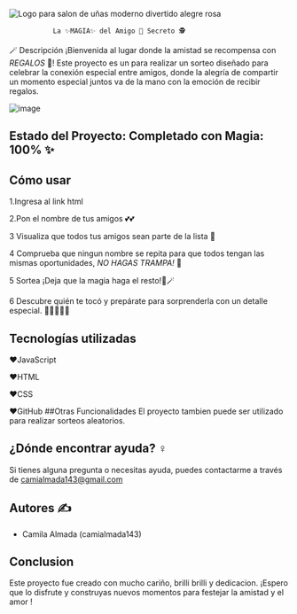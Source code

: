    ![Logo para salon de uñas moderno divertido alegre rosa](https://github.com/user-attachments/assets/9e816064-0dce-4ec4-bf95-b79c36553ffd)

               La ✨MAGIA✨ del Amigo 🤝 Secreto 🕵️

🪄 Descripción
¡Bienvenida al lugar donde la amistad se recompensa con *REGALOS* 🎁! Este proyecto es un para realizar un sorteo diseñado para celebrar la conexión especial entre amigos, donde la alegría de compartir un momento especial juntos va de la mano con la emoción de recibir regalos. 


![image](https://github.com/user-attachments/assets/4fae18f8-2e9b-4078-bad8-5b7e81d771dd)



## Estado del Proyecto: Completado con **Magia:** 100% ✨

## Cómo usar
1.Ingresa al link html 

2.Pon el nombre de tus amigos  💕💕

3 Visualiza  que todos tus amigos sean parte de la lista 👀

4 Comprueba que ningun nombre se repita para que todos tengan las mismas oportunidades, *NO HAGAS TRAMPA!* 🤣

5 Sortea ¡Deja que la magia haga el resto!🧙🪄 

6 Descubre quién te tocó y prepárate para sorprenderla con un detalle especial. 🎁😍🎁😍🎁

## Tecnologías utilizadas
❤️JavaScript

❤️HTML

❤️CSS

❤️GitHub
##Otras Funcionalidades
El proyecto tambien puede ser utilizado para realizar sorteos aleatorios.
## ¿Dónde encontrar ayuda? ‍♀️
Si tienes alguna pregunta o necesitas ayuda, puedes contactarme a través de camialmada143@gmail.com
## Autores ✍️

* Camila Almada (camialmada143)
## Conclusion 
Este proyecto fue creado con mucho cariño, brilli brilli y dedicacion. ¡Espero que lo disfrute y construyas nuevos momentos para festejar la amistad y el amor !

